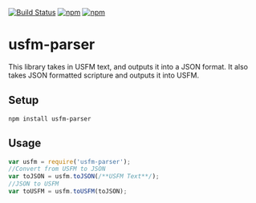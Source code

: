[![Build Status](https://api.travis-ci.org/ihoegen/usfm-parser.svg?branch=master)](https://travis-ci.org/ihoegen/usfm-parser) 
[![npm](https://img.shields.io/npm/dt/usfm-parser.svg)]()
[![npm](https://img.shields.io/npm/v/usfm-parser.svg)]()

# usfm-parser
This library takes in USFM text, and outputs it into a JSON format.
It also takes JSON formatted scripture and outputs it into USFM.
## Setup
`npm install usfm-parser`

## Usage
```js
var usfm = require('usfm-parser');
//Convert from USFM to JSON
var toJSON = usfm.toJSON(/**USFM Text**/);
//JSON to USFM
var toUSFM = usfm.toUSFM(toJSON);
```
